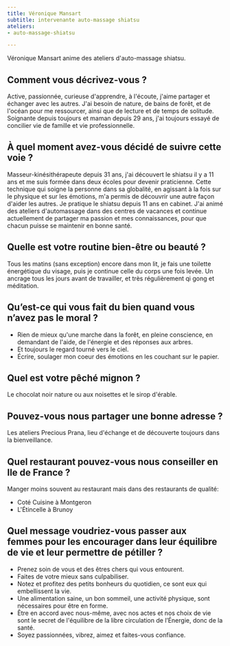 ```yaml
---
title: Véronique Mansart
subtitle: intervenante auto-massage shiatsu
ateliers:
- auto-massage-shiatsu

---
```

Véronique Mansart anime des ateliers d'auto-massage shiatsu.

## Comment vous décrivez-vous ?

Active, passionnée, curieuse d'apprendre, à l'écoute, j'aime partager et échanger avec les autres.
J'ai besoin de nature, de bains de forêt, et de l'océan pour me ressourcer, ainsi que de lecture et de temps de solitude.
Soignante depuis toujours et maman depuis 29 ans, j'ai toujours essayé de concilier vie de famille et vie professionnelle.

## À quel moment avez-vous décidé de suivre cette voie ?

Masseur-kinésithérapeute depuis 31 ans, j'ai découvert le shiatsu il y a 11 ans et me suis formée dans deux écoles pour devenir praticienne.
Cette technique qui soigne la personne dans sa globalité, en agissant à la fois sur le physique et sur les émotions, m'a permis de découvrir une autre façon d'aider les autres. Je pratique le shiatsu depuis 11 ans en cabinet.
J'ai animé des ateliers d'automassage dans des centres de vacances et continue actuellement de partager ma passion et mes connaissances, pour que chacun puisse se maintenir en bonne santé.

## Quelle est votre routine bien-être ou beauté ?

Tous les matins (sans exception) encore dans mon lit, je fais une toilette énergétique du visage, puis je continue celle du corps une fois levée.
Un ancrage tous les jours avant de travailler, et très régulièrement qi gong et méditation.

## Qu’est-ce qui vous fait du bien quand vous n’avez pas le moral ?

* Rien de mieux qu'une marche dans la forêt, en pleine conscience, en demandant de l'aide, de l'énergie et des réponses aux arbres.
* Et toujours le regard tourné vers le ciel.
* Écrire, soulager mon coeur des émotions en les couchant sur le papier.

## Quel est votre pêché mignon ?

Le chocolat noir nature ou aux noisettes et le sirop d'érable.

## Pouvez-vous nous partager une bonne adresse ?

Les ateliers Precious Prana, lieu d'échange et de découverte toujours dans la bienveillance.

## Quel restaurant pouvez-vous nous conseiller en Ile de France ?

Manger moins souvent au restaurant mais dans des restaurants de qualité:

* Coté Cuisine à Montgeron
* L'Étincelle à Brunoy

## Quel message voudriez-vous passer aux femmes pour les encourager dans leur équilibre de vie et leur permettre de pétiller ?

* Prenez soin de vous et des êtres chers qui vous entourent.
* Faites de votre mieux sans culpabiliser.
* Notez et profitez des petits bonheurs du quotidien, ce sont eux qui embellissent la vie.
* Une alimentation saine, un bon sommeil, une activité physique, sont nécessaires pour être en forme.
* Être en accord avec nous-même, avec nos actes et nos choix de vie sont le secret de l'équilibre de la libre circulation de l’Énergie, donc de la santé.
* Soyez passionnées, vibrez, aimez et faites-vous confiance.